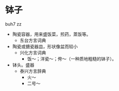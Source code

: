 # 钵子
buh7 zz
+ 陶瓷容器，用来盛饭菜，煎药，蒸饭等。
  * 东台方言词典
+ 陶瓷或搪瓷器皿，形状像盆而较小
  * 兴化方言词典
    - 饭～；洋瓷～；侉～（一种质地粗糙的钵子）。
+ 钵头。盛器
  * 泰兴方言辞典
    - 火～
    - 二号～
